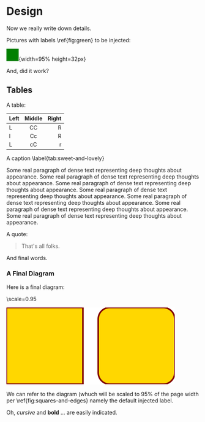 # Design

Now we really write down details.

Pictures with labels \ref{fig:green} to be injected:

![Green Square Scaled as Rectangle](images/green.png "Green Square Scaled as Rectangle"){width=95% height=32px}

And, did it work?

## Tables

A table:

| Left | Middle | Right |
|:-----|:------:|------:|
| L    |   CC   |     R |
| l    |   Cc   |     R |
| L    |   cC   |     r |
A caption \label{tab:sweet-and-lovely}

Some real paragraph of dense text representing deep thoughts about appearance.
Some real paragraph of dense text representing deep thoughts about appearance.
Some real paragraph of dense text representing deep thoughts about appearance.
Some real paragraph of dense text representing deep thoughts about appearance.
Some real paragraph of dense text representing deep thoughts about appearance.
Some real paragraph of dense text representing deep thoughts about appearance.
Some real paragraph of dense text representing deep thoughts about appearance.

A quote:

> That's all folks.

And final words.

### A Final Diagram

Here is a final diagram:

\scale=0.95

![Squares and Edges](diagrams/squares-and-edges.svg "Squares and Edges")

We can refer to the diagram (whuch will be scaled to 95% of the page width per
\ref{fig:squares-and-edges} namely the default injected label.

Oh, *cursive* and **bold** ... are easily indicated.
